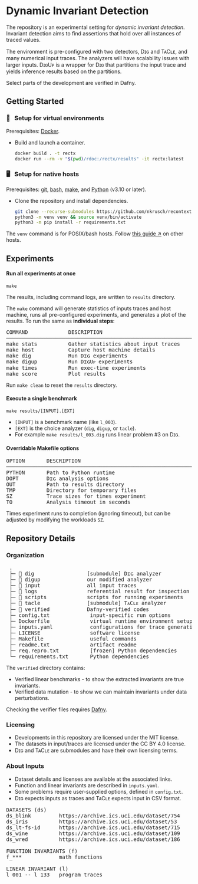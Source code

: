 # Dynamic Invariant Detection

The repository is an experimental setting for _dynamic invariant detection_.
Invariant detection aims to find assertions that hold over all instances of traced values.

The environment is pre-configured with two detectors, Dɪɢ and TᴀCʟᴇ, and many numerical input traces.
The analyzers will have scalability issues with larger inputs.
DɪɢUᴘ is a wrapper for Dɪɢ that partitions the input trace and yields inference results based on the partitions.

Select parts of the development are verified in Dafny.


## Getting Started

### 🐳 &nbsp; Setup for virtual environments

Prerequisites:
[Docker](https://docs.docker.com/engine/install).

* Build and launch a container.

    ```bash
    docker build . -t rectx
    docker run --rm -v "$(pwd)/rdoc:/rectx/results" -it rectx:latest
    ```

### 🖥️ &nbsp; Setup for native hosts

Prerequisites:
[git](https://git-scm.com/downloads),
[bash](https://www.gnu.org/software/bash/),
[make](https://www.gnu.org/software/make/), and
[Python](https://www.python.org/downloads/) (v3.10 or later).

* Clone the repository and install dependencies.

    ```bash
    git clone --recurse-submodules https://github.com/nkrusch/recontext.git && cd recontext
    python3 -m venv venv && source venv/bin/activate  
    python3 -m pip install -r requirements.txt
    ```

The `venv` command is for POSIX/bash hosts.
Follow [this guide &nearr;](https://docs.python.org/3/library/venv.html#creating-virtual-environments) on other hosts.


## Experiments

#### Run all experiments at once

    make

The results, including command logs, are written to `results` directory.

The `make` command will generate statistics of inputs traces and host machine,
runs all pre-configured experiments, and generates a plot of the results.
To run the same as **individual steps**:

<pre>
COMMAND             DESCRIPTION                                 DURATION
────────────────────────────────────────────────────────────────────────
make stats          Gather statistics about input traces         < 1 min
make host           Capture host machine details                 < 1 min
make dig            Run Dɪɢ experiments                          ~30 min
make digup          Run DɪɢUᴘ experiments                         ~5 min
make times          Run exec-time experiments                    ~30 min
make score          Plot results                                 < 1 min
</pre>

Run `make clean` to reset the `results` directory.


#### Execute a single benchmark

    make results/[INPUT].[EXT]

* `[INPUT]` is a benchmark name (like `l_003`).
* `[EXT]` is the choice analyzer (`dig`, `digup`, or `tacle`).
* For example `make results/l_003.dig` runs linear problem #3 on Dɪɢ.

#### Overridable Makefile options

<pre>
OPTION       DESCRIPTION                                         DEFAULT             
────────────────────────────────────────────────────────────────────────
PYTHON       Path to Python runtime                              python3
DOPT         Dɪɢ analysis options
OUT          Path to results directory                           results
TMP          Directory for temporary files                          .tmp
SZ           Trace sizes for times experiment               25 50 75 100
TO           Analysis timeout in seconds                              90
</pre>

Times experiment runs to completion (ignoring timeout), but can be
adjusted by modifying the workloads `SZ`.


## Repository Details

### Organization

<pre>
 .
 ├─ 📁 dig                 [submodule] Dɪɢ analyzer 
 ├─ 📁 digup               our modified analyzer
 ├─ 📁 input               all input traces 
 ├─ 📁 logs                referential result for inspection
 ├─ 📁 scripts             scripts for running experiments
 ├─ 📁 tacle               [submodule] TᴀCʟᴇ analyzer 
 ├─ 📁 verified            Dafny-verified codes
 ├─ config.txt             input-specific run options
 ├─ Dockerfile             virtual runtime environment setup
 ├─ inputs.yaml            configurations for trace generation
 ├─ LICENSE                software license
 ├─ Makefile               useful commands
 ├─ readme.txt             artifact readme
 ├─ req.repro.txt          [frozen] Python dependencies
 └─ requirements.txt       Python dependencies
</pre>

The `verified` directory contains:
* Verified linear benchmarks - to show the extracted invariants are true invariants.
* Verified data mutation - to show we can maintain invariants under data perturbations.

Checking the verifier files requires [Dafny](https://dafny.org).

### Licensing

* Developments in this repository are licensed under the MIT license.
* The datasets in input/traces are licensed under the CC BY 4.0 license.
* Dɪɢ and TᴀCʟᴇ are submodules and have their own licensing terms.

### About Inputs

* Dataset details and licenses are available at the associated links.
* Function and linear invariants are described in `inputs.yaml`.
* Some problems require user-supplied options, defined in `config.txt`.
* Dɪɢ expects inputs as traces and TᴀCʟᴇ expects input in CSV format.

<pre>
DATASETS (ds)                                                              
ds_blink         https://archive.ics.uci.edu/dataset/754
ds_iris          https://archive.ics.uci.edu/dataset/53
ds_lt-fs-id      https://archive.ics.uci.edu/dataset/715
ds_wine          https://archive.ics.uci.edu/dataset/109
ds_wred          https://archive.ics.uci.edu/dataset/186

FUNCTION INVARIANTS (f)   
f_***            math functions 

LINEAR INVARIANT (l)
l_001 -- l_133   program traces
</pre>